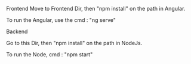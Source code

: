 

Frontend Move to Frontend Dir, then "npm install" on the path in Angular.

To run the Angular, use the cmd : "ng serve"

Backend

Go to this Dir, then "npm install" on the path in NodeJs.

To run the Node, cmd : "npm start"
